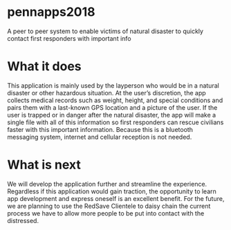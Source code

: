 # pennapps2018
A peer to peer system to enable victims of natural disaster to quickly contact first responders with important info

# What it does
This application is mainly used by the layperson who would be in a natural disaster or other hazardous situation. At the user’s discretion, the app collects medical records such as weight, height, and special conditions and pairs them with a last-known GPS location and a picture of the user. If the user is trapped or in danger after the natural disaster, the app will make a single file with all of this information so first responders can rescue civilians faster with this important information. Because this is a bluetooth messaging system, internet and cellular reception is not needed.

# What is next
We will develop the application further and streamline the experience. Regardless if this application would gain traction, the opportunity to learn app development and express oneself is an excellent benefit. For the future, we are planning to use the RedSave Clientele to daisy chain the current process we have to allow more people to be put into contact with the distressed.
